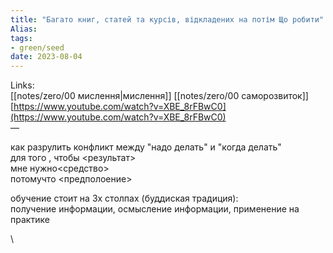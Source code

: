 ```yaml
---
title: "Багато книг, статей та курсів, відкладених на потім Що робити"
Alias: 
tags:
- green/seed
date: 2023-08-04
---
```

Links:  
[[notes/zero/00 мислення|мислення]] [[notes/zero/00 саморозвиток]]  
[https://www.youtube.com/watch?v=XBE_8rFBwC0](https://www.youtube.com/watch?v=XBE_8rFBwC0)  
— 

как разрулить конфликт между "надо делать" и "когда делать"  
для того , чтобы <результат>  
мне нужно<средство>  
потомучто <предполоение>


обучение стоит на 3х столпах (буддиская традиция):  
получение информации, осмысление информации, применение на практике

\
